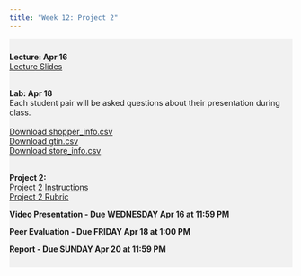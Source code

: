 ```yaml
---
title: "Week 12: Project 2"
---
```


<div style="background-color:rgba(0, 0, 0, 0.0470588); text-align:left; vertical-align: middle; padding:10px 0;">

<b>Lecture: Apr 16</b> <br>
<a  href="/materials/unit_02/week_04/lecture_02_week_04.html" target="_blank">Lecture Slides</a> <br> <br>

<b>Lab: Apr 18</b> <br>
Each student pair will be asked questions about their presentation during class. <br> <br>
<a  href="/materials/unit_02/inputs/shopper_info.csv" download>Download shopper_info.csv</a> <br>
<a  href="/materials/unit_02/inputs/gtin.csv" download>Download gtin.csv</a> <br>
<a  href="/materials/unit_02/inputs/store_info.csv" download>Download store_info.csv</a> <br><br>

<b>Project 2:</b> <br>
<a  href="/materials/unit_02/week_04/project_2.html" target="_blank">Project 2 Instructions</a> <br> 
<a  href="/materials/unit_02/week_04/project_2_rubric.html" target="_blank">Project 2 Rubric</a> <br> 

<b>Video Presentation - Due WEDNESDAY Apr 16 at 11:59 PM</b> <br>

<b>Peer Evaluation - Due FRIDAY Apr 18 at 1:00 PM</b> <br>

<b>Report - Due SUNDAY Apr 20 at 11:59 PM</b> <br>

</div>

<br> 
